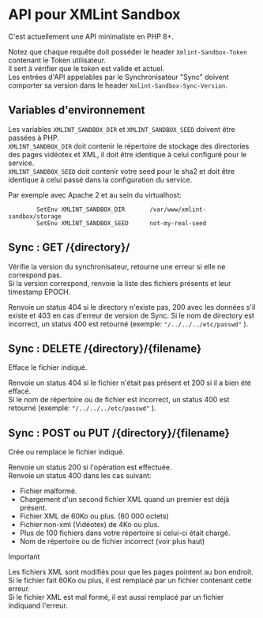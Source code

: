 # API pour XMLint Sandbox

C'est actuellement une API minimaliste en PHP 8+.

Notez que chaque requête doit posséder le header `Xmlint-Sandbox-Token` contenant le Token utilisateur.<br/>
Il sert à vérifier que le token est valide et actuel.<br/>
Les entrées d'API appelables par le Synchronisateur "Sync" doivent comporter sa version dans le header `Xmlint-Sandbox-Sync-Version`.


## Variables d'environnement
Les variables `XMLINT_SANDBOX_DIR` et `XMLINT_SANDBOX_SEED` doivent être passées à PHP.<br/>
`XMLINT_SANDBOX_DIR` doit contenir le répertoire de stockage des directories des pages vidéotex et XML, il doit être identique à celui configuré pour le service.<br/>
`XMLINT_SANDBOX_SEED` doit contenir votre seed pour le sha2 et doit être identique à celui passé dans la configuration du service.

Par exemple avec Apache 2 et au sein du virtualhost:
```
        SetEnv XMLINT_SANDBOX_DIR       /var/www/xmlint-sandbox/storage
        SetEnv XMLINT_SANDBOX_SEED      not-my-real-seed
```

## Sync : GET /{directory}/
Vérifie la version du synchronisateur, retourne une erreur si elle ne correspond pas.<br/>
Si la version correspond, renvoie la liste des fichiers présents et leur timestamp EPOCH.

Renvoie un status 404 si le directory n'existe pas, 200 avec les données s'il existe et 403 en cas d'erreur de version de Sync.
Si le nom de directory est incorrect, un status 400 est retourné (exemple: `"/../../../etc/passwd"` ).


## Sync : DELETE /{directory}/{filename}
Efface le fichier indiqué.

Renvoie un status 404 si le fichier n'était pas présent et 200 si il a bien été effacé.<br/>
Si le nom de répertoire ou de fichier est incorrect, un status 400 est retourné (exemple: `"/../../../etc/passwd"` ).


## Sync : POST ou PUT /{directory}/{filename}
Crée ou remplace le fichier indiqué.

Renvoie un status 200 si l'opération est effectuée.<br/>
Renvoie un status 400 dans les cas suivant:<br/>
- Fichier malformé.
- Chargement d'un second fichier XML quand un premier est déjà présent.
- Fichier XML de 60Ko ou plus. (60 000 octets)
- Fichier non-xml (Vidéotex) de 4Ko ou plus.
- Plus de 100 fichiers dans votre répertoire si celui-ci était chargé.
- Nom de répertoire ou de fichier incorrect (voir plus haut)

> [!IMPORTANT]
> Les fichiers XML sont modifiés pour que les pages pointent au bon endroit.<br/>
> Si le fichier fait 60Ko ou plus, il est remplacé par un fichier contenant cette erreur.<br/>
> Si le fichier XML est mal formé, il est aussi remplacé par un fichier indiquand l'erreur.<br/>
